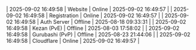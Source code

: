 | 2025-09-02 16:49:58 | Website | Online | 2025-09-02 16:49:57 |
| 2025-09-02 16:49:58 | Registration | Online | 2025-09-02 16:49:57 |
| 2025-09-02 16:49:58 | Auth Server | Offline | 2025-08-18 09:33:31 |
| 2025-09-02 16:49:58 | Kezan (PvE) | Offline | 2025-08-03 17:58:02 |
| 2025-09-02 16:49:58 | Gurubashi (PvP) | Offline | 2025-08-23 21:44:06 |
| 2025-09-02 16:49:58 | Cloudflare | Online | 2025-09-02 16:49:57 |
